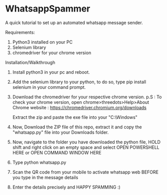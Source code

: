 # WhatsappSpammer
A quick tutorial to set up an automated whatsapp message sender.

Requirements:
1. Python3 installed on your PC
2. Selenium library
3. chromedriver for your chrome version

Installation/Walkthrough

1. Install python3 in your pc and reboot.

2. Add the selenium library to your python, to do so, type 
        pip install selenium
   in your command prompt.
   
3. Download the chromedriver for your respective chrome version.
   p.S : To check your chrome version, open chrome>threedots>Help>About Chrome
    website : https://chromedriver.chromium.org/downloads
    
    Extract the zip and paste the exe file into your "C:\Windows"
    
4. Now, Download the ZIP file of this repo, extract it and copy the "whatsapp.py" file into your Downloads folder.

5. Now, navigate to the folder you have downloaded the python file, HOLD shift and right click on an empty space and select OPEN POWERSHELL HERE or OPEN COMMAND WINDOW HERE

6. Type
        python whatsapp.py

7. Scan the QR code from your mobile to activate whatsapp web BEFORE you type in the message details

8. Enter the details precisely and HAPPY SPAMMING :)
